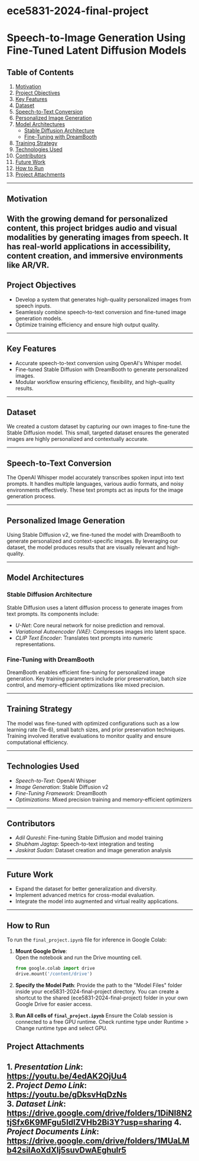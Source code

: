 # ece5831-2024-final-project

# Speech-to-Image Generation Using Fine-Tuned Latent Diffusion Models

## Table of Contents

1. [Motivation](#motivation)  
2. [Project Objectives](#project-objectives)   
3. [Key Features](#key-features)  
4. [Dataset](#dataset)  
5. [Speech-to-Text Conversion](#speech-to-text-conversion)  
6. [Personalized Image Generation](#personalized-image-generation)  
7. [Model Architectures](#model-architectures)  
    - [Stable Diffusion Architecture](#stable-diffusion-architecture)  
    - [Fine-Tuning with DreamBooth](#fine-tuning-with-dreambooth)  
8. [Training Strategy](#training-strategy)  
9. [Technologies Used](#technologies-used)  
10. [Contributors](#contributors)  
11. [Future Work](#future-work)  
12. [How to Run](#how-to-run)
13. [Project Attachments](#project-attachments)  

---

## Motivation  
With the growing demand for personalized content, this project bridges audio and visual modalities by generating images from speech. It has real-world applications in accessibility, content creation, and immersive environments like AR/VR. 
---

## Project Objectives  
- Develop a system that generates high-quality personalized images from speech inputs.  
- Seamlessly combine speech-to-text conversion and fine-tuned image generation models.  
- Optimize training efficiency and ensure high output quality.

---

## Key Features  
- Accurate speech-to-text conversion using OpenAI's Whisper model.  
- Fine-tuned Stable Diffusion with DreamBooth to generate personalized images.  
- Modular workflow ensuring efficiency, flexibility, and high-quality results.

---

## Dataset  
We created a custom dataset by capturing our own images to fine-tune the Stable Diffusion model. This small, targeted dataset ensures the generated images are highly personalized and contextually accurate.

---

## Speech-to-Text Conversion  
The OpenAI Whisper model accurately transcribes spoken input into text prompts. It handles multiple languages, various audio formats, and noisy environments effectively. These text prompts act as inputs for the image generation process.

---

## Personalized Image Generation  
Using Stable Diffusion v2, we fine-tuned the model with DreamBooth to generate personalized and context-specific images. By leveraging our dataset, the model produces results that are visually relevant and high-quality.

---

## Model Architectures  

### Stable Diffusion Architecture  
Stable Diffusion uses a latent diffusion process to generate images from text prompts. Its components include:  
- *U-Net*: Core neural network for noise prediction and removal.  
- *Variational Autoencoder (VAE)*: Compresses images into latent space.  
- *CLIP Text Encoder*: Translates text prompts into numeric representations.

### Fine-Tuning with DreamBooth  
DreamBooth enables efficient fine-tuning for personalized image generation. Key training parameters include prior preservation, batch size control, and memory-efficient optimizations like mixed precision.

---

## Training Strategy  
The model was fine-tuned with optimized configurations such as a low learning rate (1e-6), small batch sizes, and prior preservation techniques. Training involved iterative evaluations to monitor quality and ensure computational efficiency.

---

## Technologies Used  
- *Speech-to-Text*: OpenAI Whisper  
- *Image Generation*: Stable Diffusion v2  
- *Fine-Tuning Framework*: DreamBooth  
- *Optimizations*: Mixed precision training and memory-efficient optimizers

---

## Contributors  
- *Adil Qureshi*: Fine-tuning Stable Diffusion and model training
- *Shubham Jagtap*: Speech-to-text integration and testing
- *Jaskirat Sudan*: Dataset creation and image generation analysis  

---

## Future Work  
- Expand the dataset for better generalization and diversity.  
- Implement advanced metrics for cross-modal evaluation.  
- Integrate the model into augmented and virtual reality applications.  

---

## How to Run  
To run the `final_project.ipynb` file for inference in Google Colab:

1. **Mount Google Drive**:  
   Open the notebook and run the Drive mounting cell.  
   ```python
   from google.colab import drive
   drive.mount('/content/drive')
   ```
2. **Specify the Model Path**:
    Provide the path to the "Model Files" folder inside your ece5831-2024-final-project directory.
    You can create a shortcut to the shared (ece5831-2024-final-project) folder in your own Google Drive for easier access.

3. **Run All cells of `final_project.ipynb`**
    Ensure the Colab session is connected to a free GPU runtime.
    Check runtime type under Runtime > Change runtime type and select GPU.
## Project Attachments  
1.⁠  ⁠*Presentation Link*: https://youtu.be/4edAK2OjUu4 \
2.⁠  ⁠*Project Demo Link*: https://youtu.be/gDksvHqDzNs \
3.⁠  ⁠*Dataset Link*: https://drive.google.com/drive/folders/1DiNI8N2tjSfx6K9MFgu5IdIZVHb2Bi3Y?usp=sharing
4.⁠  ⁠*Project Documents Link*: https://drive.google.com/drive/folders/1MUaLMb42silAoXdXlj5suvDwAEghulr5 
---
